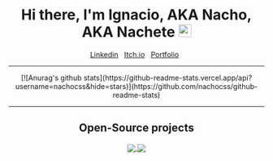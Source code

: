 <div align="center">
   <h1>Hi there, I'm Ignacio, AKA Nacho, AKA Nachete <img src="https://media.giphy.com/media/hvRJCLFzcasrR4ia7z/giphy.gif" width="25px"> </h1>
</div>

<p align='center'>
   <a href="https://www.linkedin.com/in/ignaciosierraclavijo/" target="_blank">Linkedin</a>&nbsp;&nbsp;
<a href="https://ignacio-sierra.itch.io" target="_blank">Itch.io</a>&nbsp;&nbsp;
<a href="http://ignaciosierra.epizy.com" target="_blank">Portfolio</a>&nbsp;&nbsp;
</p>

<hr>

<div align="center">
   [![Anurag's github stats](https://github-readme-stats.vercel.app/api?username=nachocss&hide=stars)](https://github.com/nachocss/github-readme-stats)
</div>
<hr>

<h2 align="center">Open-Source projects</h2>

<div align="center">
   <a href="https://github.com/ayudadigital/huelladigital-backend">
     <img align="center" src="https://github-readme-stats.vercel.app/api/pin/?username=ayudadigital&repo=huelladigital-backend" />
   </a>
   <a href="https://github.com/ayudadigital/huelladigital-platform">
     <img align="center" src="https://github-readme-stats.vercel.app/api/pin/?username=ayudadigital&repo=huelladigital-platform" />
   </a>
</div>



<!--
<br>
[![Top Langs](https://github-readme-stats.vercel.app/api/top-langs/?username=nachocss&layout=compact)](https://github.com/nachocss/github-readme-stats)
-->
<!--
**Nachocss/Nachocss** is a ✨ _special_ ✨ repository because its `README.md` (this file) appears on your GitHub profile.

Here are some ideas to get you started:

- 🔭 I’m currently working on ...
- 🌱 I’m currently learning ...
- 👯 I’m looking to collaborate on ...
- 🤔 I’m looking for help with ...
- 💬 Ask me about ...
- 📫 How to reach me: ...
- 😄 Pronouns: ...
- ⚡ Fun fact: ...
-->
